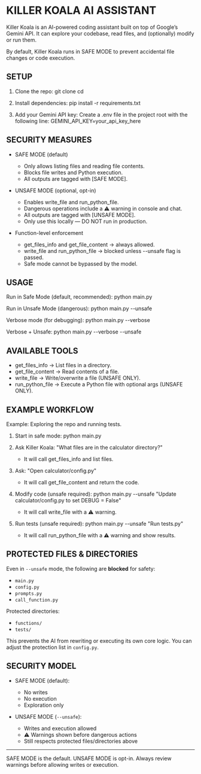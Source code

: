 KILLER KOALA AI ASSISTANT
=========================

Killer Koala is an AI-powered coding assistant built on top of Google’s Gemini API.
It can explore your codebase, read files, and (optionally) modify or run them.

By default, Killer Koala runs in SAFE MODE to prevent accidental file changes or code execution.


SETUP
-----

1. Clone the repo:
   git clone <your-repo-url>
   cd <your-repo>

2. Install dependencies:
   pip install -r requirements.txt

3. Add your Gemini API key:
   Create a .env file in the project root with the following line:
   GEMINI_API_KEY=your_api_key_here


SECURITY MEASURES
-----------------

- SAFE MODE (default)
  * Only allows listing files and reading file contents.
  * Blocks file writes and Python execution.
  * All outputs are tagged with [SAFE MODE].

- UNSAFE MODE (optional, opt-in)
  * Enables write_file and run_python_file.
  * Dangerous operations include a ⚠️ warning in console and chat.
  * All outputs are tagged with [UNSAFE MODE].
  * Only use this locally — DO NOT run in production.

- Function-level enforcement
  * get_files_info and get_file_content → always allowed.
  * write_file and run_python_file → blocked unless --unsafe flag is passed.
  * Safe mode cannot be bypassed by the model.


USAGE
-----

Run in Safe Mode (default, recommended):
   python main.py

Run in Unsafe Mode (dangerous):
   python main.py --unsafe

Verbose mode (for debugging):
   python main.py --verbose

Verbose + Unsafe:
   python main.py --verbose --unsafe


AVAILABLE TOOLS
---------------

- get_files_info → List files in a directory.
- get_file_content → Read contents of a file.
- write_file → Write/overwrite a file (UNSAFE ONLY).
- run_python_file → Execute a Python file with optional args (UNSAFE ONLY).


EXAMPLE WORKFLOW
----------------

Example: Exploring the repo and running tests.

1. Start in safe mode:
   python main.py

2. Ask Killer Koala:
   "What files are in the calculator directory?"
   - It will call get_files_info and list files.

3. Ask:
   "Open calculator/config.py"
   - It will call get_file_content and return the code.

4. Modify code (unsafe required):
   python main.py --unsafe
   "Update calculator/config.py to set DEBUG = False"
   - It will call write_file with a ⚠️ warning.

5. Run tests (unsafe required):
   python main.py --unsafe
   "Run tests.py"
   - It will call run_python_file with a ⚠️ warning and show results.


PROTECTED FILES & DIRECTORIES
-----------------------------

Even in `--unsafe` mode, the following are **blocked** for safety:

- `main.py`
- `config.py`
- `prompts.py`
- `call_function.py`

Protected directories:
- `functions/`
- `tests/`

This prevents the AI from rewriting or executing its own core logic.
You can adjust the protection list in `config.py`.


SECURITY MODEL
--------------

- SAFE MODE (default):
  - No writes
  - No execution
  - Exploration only

- UNSAFE MODE (`--unsafe`):
  - Writes and execution allowed
  - ⚠️ Warnings shown before dangerous actions
  - Still respects protected files/directories above


-------------------------------------------------
SAFE MODE is the default. UNSAFE MODE is opt-in.
Always review warnings before allowing writes or execution.
